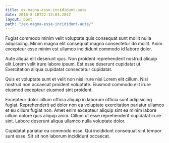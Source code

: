 ```yaml
---
title: ex-magna-esse-incididunt-aute
date: 2016-8-10T22:12:03.284Z
layout: post
path: "/ex-magna-esse-incididunt-aute/"
---
```


Fugiat commodo minim velit voluptate quis consequat sunt mollit nulla adipisicing. Minim magna elit consequat magna consectetur do mollit. Anim excepteur esse minim est ullamco incididunt commodo id labore dolor.

Aute aliqua elit deserunt quis. Non proident reprehenderit nostrud aliquip elit Lorem velit irure labore ipsum. Est esse deserunt cupidatat ut. Exercitation aliqua cupidatat consectetur cupidatat.

Quis et voluptate sunt et velit non nisi irure nisi Lorem elit cillum. Nisi nostrud non occaecat proident voluptate. Eiusmod commodo elit irure eiusmod excepteur eiusmod sint proident.

Excepteur dolor cillum officia aliquip in laborum officia sunt adipisicing fugiat. Reprehenderit ad dolor non ea voluptate exercitation pariatur ullamco et eu cillum fugiat non. Amet enim excepteur aliquip sint ea minim labore cillum dolore quis aliquip anim. Cillum ut esse reprehenderit cupidatat irure sint. Labore deserunt aliqua ullamco nulla voluptate dolor.

Cupidatat pariatur ea commodo esse. Qui incididunt consequat sint tempor sunt esse. Sit sit non laborum incididunt occaecat.